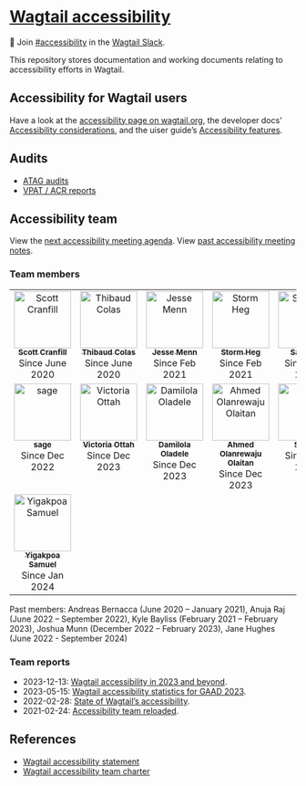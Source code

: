 # [Wagtail accessibility](https://wagtail.github.io/accessibility/)

👋 Join [#accessibility](https://app.slack.com/client/T0K33F93J/CB7L6L5S6) in the [Wagtail Slack](https://github.com/wagtail/wagtail/wiki/slack).

This repository stores documentation and working documents relating to accessibility efforts in Wagtail.

## Accessibility for Wagtail users

Have a look at the [accessibility page on wagtail.org](https://wagtail.org/accessibility/), the developer docs’ [Accessibility considerations](https://docs.wagtail.org/en/stable/advanced_topics/accessibility_considerations.html), and the uiser guide’s [Accessibility features](https://guide.wagtail.org/en-latest/concepts/accessibility-features/).

## Audits

- [ATAG audits](./audits/atag/)
- [VPAT / ACR reports](./audits/vpat/)

## Accessibility team

View the [next accessibility meeting agenda](https://docs.google.com/document/d/1YUxOs5jYZMd8rX291mDE123xIK7tbD63PzSR9ooFa4c/edit). View [past accessibility meeting notes](https://github.com/wagtail/wagtail/discussions/11394).

### Team members

<!-- Manually update to use joining dates instead of links. -->
<!-- ALL-CONTRIBUTORS-LIST:START - Do not remove or modify this section -->
<!-- prettier-ignore-start -->
<table>
  <tbody>
    <tr>
      <td align="center" valign="top" width="14.28%"><a href="https://jellybeans.lol/"><img src="https://avatars.githubusercontent.com/u/1044670?v=4?s=100" width="100px;" alt="Scott Cranfill"/><br /><sub><b>Scott Cranfill</b></sub></a><br />Since June 2020</td>
      <td align="center" valign="top" width="14.28%"><a href="https://thib.me/"><img src="https://avatars.githubusercontent.com/u/877585?v=4?s=100" width="100px;" alt="Thibaud Colas"/><br /><sub><b>Thibaud Colas</b></sub></a><br />Since June 2020</td>
      <td align="center" valign="top" width="14.28%"><a href="https://jessemenn.com/"><img src="https://avatars.githubusercontent.com/u/1834167?v=4?s=100" width="100px;" alt="Jesse Menn"/><br /><sub><b>Jesse Menn</b></sub></a><br />Since Feb 2021</td>
      <td align="center" valign="top" width="14.28%"><a href="https://github.com/Stormheg"><img src="https://avatars.githubusercontent.com/u/13856515?v=4?s=100" width="100px;" alt="Storm Heg"/><br /><sub><b>Storm Heg</b></sub></a><br />Since Feb 2021</td>
      <td align="center" valign="top" width="14.28%"><a href="https://saptaks.website/"><img src="https://avatars.githubusercontent.com/u/9530293?v=4?s=100" width="100px;" alt="Saptak S"/><br /><sub><b>Saptak S</b></sub></a><br />Since July 2021</td>
      <td align="center" valign="top" width="14.28%"><a href="https://github.com/albinazs"><img src="https://avatars.githubusercontent.com/u/51043550?v=4?s=100" width="100px;" alt="Albina"/><br /><sub><b>Albina</b></sub></a><br />Since Dec 2022</td>
    </tr>
    <tr>
      <td align="center" valign="top" width="14.28%"><a href="https://laymonage.com/"><img src="https://avatars.githubusercontent.com/u/6379424?v=4?s=100" width="100px;" alt="sag​e"/><br /><sub><b>sag​e</b></sub></a><br />Since Dec 2022</td>
      <td align="center" valign="top" width="14.28%"><a href="https://www.behance.net/toriannenna"><img src="https://avatars.githubusercontent.com/u/82820329?v=4?s=100" width="100px;" alt="Victoria Ottah"/><br /><sub><b>Victoria Ottah</b></sub></a><br />Since Dec 2023</td>
      <td align="center" valign="top" width="14.28%"><a href="https://linktr.ee/damilola_oladele"><img src="https://avatars.githubusercontent.com/u/98895460?v=4?s=100" width="100px;" alt="Damilola Oladele"/><br /><sub><b>Damilola Oladele</b></sub></a><br />Since Dec 2023</td>
      <td align="center" valign="top" width="14.28%"><a href="https://github.com/waju-ire"><img src="https://avatars.githubusercontent.com/u/81704192?v=4?s=100" width="100px;" alt="Ahmed Olanrewaju Olaitan"/><br /><sub><b>Ahmed Olanrewaju Olaitan</b></sub></a><br />Since Dec 2023</td>
      <td align="center" valign="top" width="14.28%"><a href="https://github.com/shyusu4"><img src="https://avatars.githubusercontent.com/u/106587342?v=4?s=100" width="100px;" alt="Sherry"/><br /><sub><b>Sherry</b></sub></a><br />Since Dec 2023</td>
      <td align="center" valign="top" width="14.28%"><a href="https://gitlab.com/Morsey187"><img src="https://avatars.githubusercontent.com/u/35934884?v=4?s=100" width="100px;" alt="Ben Morse"/><br /><sub><b>Ben Morse</b></sub></a><br />Since Dec 2023</td>
    </tr>
    <tr>
      <td align="center" valign="top" width="14.28%"><a href="https://github.com/yigakpoa"><img src="https://avatars.githubusercontent.com/u/99066793?v=4?s=100" width="100px;" alt="Yigakpoa Samuel"/><br /><sub><b>Yigakpoa Samuel</b></sub></a><br />Since Jan 2024</td>
    </tr>
  </tbody>
</table>

<!-- prettier-ignore-end -->

<!-- ALL-CONTRIBUTORS-LIST:END -->

Past members: Andreas Bernacca (June 2020 – January 2021), Anuja Raj (June 2022 – September 2022), Kyle Bayliss (February 2021 – February 2023), Joshua Munn (December 2022 – February 2023), Jane Hughes (June 2022 - September 2024)

### Team reports

- 2023-12-13: [Wagtail accessibility in 2023 and beyond](https://wagtail.org/blog/wagtail-accessibility-in-2023-and-beyond/).
- 2023-05-15: [Wagtail accessibility statistics for GAAD 2023](https://wagtail.org/blog/wagtail-accessibility-statistics-for-gaad-2023/).
- 2022-02-28: [State of Wagtail’s accessibility](https://wagtail.org/blog/state-of-wagtail-accessibility/).
- 2021-02-24: [Accessibility team reloaded](https://wagtail.org/blog/accessibility-team-reloaded/).

## References

- [Wagtail accessibility statement](https://wagtail.org/accessibility/)
- [Wagtail accessibility team charter](https://github.com/wagtail/wagtail/wiki/Accessibility-team)
